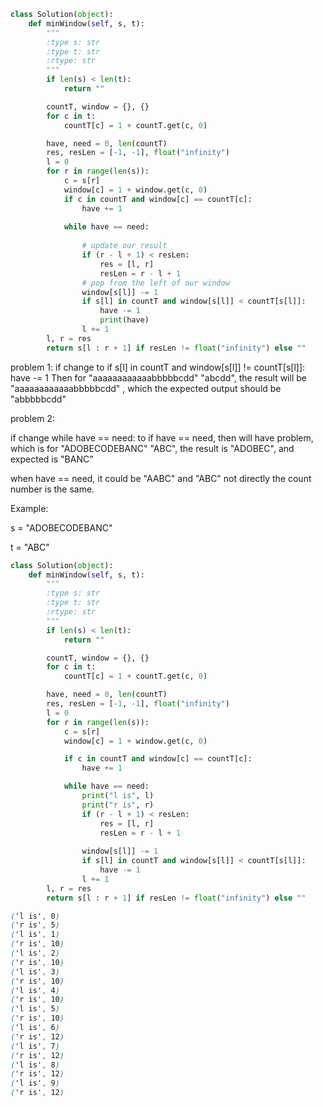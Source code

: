 ```python
class Solution(object):
    def minWindow(self, s, t):
        """
        :type s: str
        :type t: str
        :rtype: str
        """
        if len(s) < len(t):
            return ""

        countT, window = {}, {}
        for c in t:
            countT[c] = 1 + countT.get(c, 0)

        have, need = 0, len(countT)
        res, resLen = [-1, -1], float("infinity")
        l = 0
        for r in range(len(s)):
            c = s[r]
            window[c] = 1 + window.get(c, 0)
            if c in countT and window[c] == countT[c]:
                have += 1
           
            while have == need:
               
                # update our result
                if (r - l + 1) < resLen:
                    res = [l, r]
                    resLen = r - l + 1
                # pop from the left of our window
                window[s[l]] -= 1
                if s[l] in countT and window[s[l]] < countT[s[l]]:
                    have -= 1
                    print(have)
                l += 1
        l, r = res
        return s[l : r + 1] if resLen != float("infinity") else ""
```
problem 1:
if change to  if s[l] in countT and window[s[l]] != countT[s[l]]:
                    have -= 1
Then for "aaaaaaaaaaaabbbbbcdd"
"abcdd", the result will be "aaaaaaaaaaaabbbbbcdd"
, which the expected output should be "abbbbbcdd"

problem 2:

if change  while have == need: to if have == need, then will have problem, which is for "ADOBECODEBANC"
 "ABC", the result is "ADOBEC", and expected is "BANC"

 when have == need, it could be "AABC" and "ABC" not directly the count number is the same.


Example:

s =
"ADOBECODEBANC"

t = "ABC"
```python
class Solution(object):
    def minWindow(self, s, t):
        """
        :type s: str
        :type t: str
        :rtype: str
        """
        if len(s) < len(t):
            return ""

        countT, window = {}, {}
        for c in t:
            countT[c] = 1 + countT.get(c, 0)

        have, need = 0, len(countT)
        res, resLen = [-1, -1], float("infinity")
        l = 0
        for r in range(len(s)):
            c = s[r]
            window[c] = 1 + window.get(c, 0)

            if c in countT and window[c] == countT[c]:
                have += 1

            while have == need:
                print("l is", l)
                print("r is", r)
                if (r - l + 1) < resLen:
                    res = [l, r]
                    resLen = r - l + 1
                    
                window[s[l]] -= 1
                if s[l] in countT and window[s[l]] < countT[s[l]]:
                    have -= 1
                l += 1
        l, r = res
        return s[l : r + 1] if resLen != float("infinity") else ""
```

```css
('l is', 0)
('r is', 5)
('l is', 1)
('r is', 10)
('l is', 2)
('r is', 10)
('l is', 3)
('r is', 10)
('l is', 4)
('r is', 10)
('l is', 5)
('r is', 10)
('l is', 6)
('r is', 12)
('l is', 7)
('r is', 12)
('l is', 8)
('r is', 12)
('l is', 9)
('r is', 12)
```

